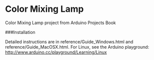 # Color Mixing Lamp
Color Mixing Lamp project from Arduino Projects Book 

###Installation

Detailed instructions are in reference/Guide_Windows.html and reference/Guide_MacOSX.html. For Linux, see the Arduino playground: http://www.arduino.cc/playground/Learning/Linux
